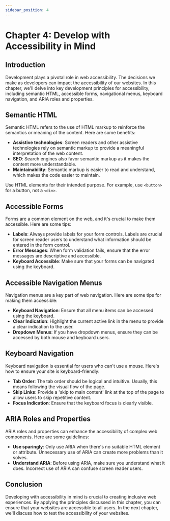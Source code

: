 ```yaml
---
sidebar_position: 4
---
```


# Chapter 4: Develop with Accessibility in Mind

## Introduction

Development plays a pivotal role in web accessibility. The decisions we make as developers can impact the accessibility of our websites. In this chapter, we'll delve into key development principles for accessibility, including semantic HTML, accessible forms, navigational menus, keyboard navigation, and ARIA roles and properties.

## Semantic HTML

Semantic HTML refers to the use of HTML markup to reinforce the semantics or meaning of the content. Here are some benefits:

- **Assistive technologies**: Screen readers and other assistive technologies rely on semantic markup to provide a meaningful interpretation of the web content.
- **SEO**: Search engines also favor semantic markup as it makes the content more understandable.
- **Maintainability**: Semantic markup is easier to read and understand, which makes the code easier to maintain.

Use HTML elements for their intended purpose. For example, use `<button>` for a button, not a `<div>`.

## Accessible Forms

Forms are a common element on the web, and it's crucial to make them accessible. Here are some tips:

- **Labels**: Always provide labels for your form controls. Labels are crucial for screen reader users to understand what information should be entered in the form control.
- **Error Messages**: When form validation fails, ensure that the error messages are descriptive and accessible.
- **Keyboard Accessible**: Make sure that your forms can be navigated using the keyboard.

## Accessible Navigation Menus

Navigation menus are a key part of web navigation. Here are some tips for making them accessible:

- **Keyboard Navigation**: Ensure that all menu items can be accessed using the keyboard.
- **Clear Indication**: Highlight the current active link in the menu to provide a clear indication to the user.
- **Dropdown Menus**: If you have dropdown menus, ensure they can be accessed by both mouse and keyboard users.

## Keyboard Navigation

Keyboard navigation is essential for users who can't use a mouse. Here's how to ensure your site is keyboard-friendly:

- **Tab Order**: The tab order should be logical and intuitive. Usually, this means following the visual flow of the page.
- **Skip Links**: Provide a 'skip to main content' link at the top of the page to allow users to skip repetitive content.
- **Focus Indication**: Ensure that the keyboard focus is clearly visible.

## ARIA Roles and Properties

ARIA roles and properties can enhance the accessibility of complex web components. Here are some guidelines:

- **Use sparingly**: Only use ARIA when there's no suitable HTML element or attribute. Unnecessary use of ARIA can create more problems than it solves.
- **Understand ARIA**: Before using ARIA, make sure you understand what it does. Incorrect use of ARIA can confuse screen reader users.

## Conclusion

Developing with accessibility in mind is crucial to creating inclusive web experiences. By applying the principles discussed in this chapter, you can ensure that your websites are accessible to all users. In the next chapter, we'll discuss how to test the accessibility of your websites.